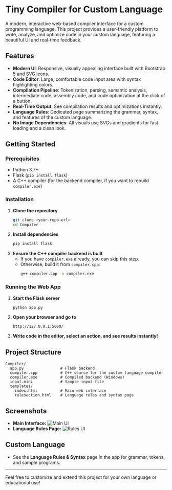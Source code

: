 # Tiny Compiler for Custom Language

A modern, interactive web-based compiler interface for a custom programming language. This project provides a user-friendly platform to write, analyze, and optimize code in your custom language, featuring a beautiful UI and real-time feedback.

## Features

- **Modern UI**: Responsive, visually appealing interface built with Bootstrap 5 and SVG icons.
- **Code Editor**: Large, comfortable code input area with syntax highlighting colors.
- **Compilation Pipeline**: Tokenization, parsing, semantic analysis, intermediate code, assembly code, and code optimization at the click of a button.
- **Real-Time Output**: See compilation results and optimizations instantly.
- **Language Rules**: Dedicated page summarizing the grammar, syntax, and features of the custom language.
- **No Image Dependencies**: All visuals use SVGs and gradients for fast loading and a clean look.

## Getting Started

### Prerequisites
- Python 3.7+
- Flask (`pip install flask`)
- A C++ compiler (for the backend compiler, if you want to rebuild `compiler.exe`)

### Installation
1. **Clone the repository**
   ```bash
   git clone <your-repo-url>
   cd Compiler
   ```
2. **Install dependencies**
   ```bash
   pip install flask
   ```
3. **Ensure the C++ compiler backend is built**
   - If you have `compiler.exe` already, you can skip this step.
   - Otherwise, build it from `compiler.cpp`:
     ```bash
     g++ compiler.cpp -o compiler.exe
     ```

### Running the Web App
1. **Start the Flask server**
   ```bash
   python app.py
   ```
2. **Open your browser and go to**
   ```
   http://127.0.0.1:5000/
   ```
3. **Write code in the editor, select an action, and see results instantly!**

## Project Structure
```
Compiler/
  app.py                # Flask backend
  compiler.cpp          # C++ source for the custom language compiler
  compiler.exe          # Compiled backend (Windows)
  input.mini            # Sample input file
  templates/
    index.html          # Main web interface
    rulesection.html    # Language rules and syntax page
```

## Screenshots

- **Main Interface:**
  ![Main UI](templates/screenshot1.png)
- **Language Rules Page:**
  ![Rules UI](templates/screenshot2.png)

## Custom Language
- See the **Language Rules & Syntax** page in the app for grammar, tokens, and sample programs.

---
Feel free to customize and extend this project for your own language or educational use!
